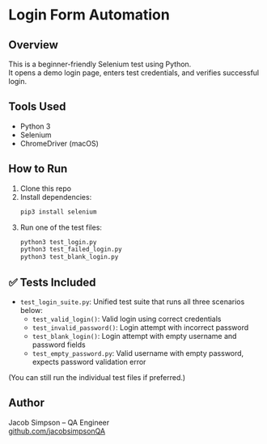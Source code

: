 # Login Form Automation

## Overview
This is a beginner-friendly Selenium test using Python.  
It opens a demo login page, enters test credentials, and verifies successful login.

## Tools Used
- Python 3
- Selenium
- ChromeDriver (macOS)

## How to Run
1. Clone this repo  
2. Install dependencies:  
   ```bash
   pip3 install selenium
   ```
3. Run one of the test files:
   ```bash
   python3 test_login.py
   python3 test_failed_login.py
   python3 test_blank_login.py
   ```

## ✅ Tests Included

- `test_login_suite.py`: Unified test suite that runs all three scenarios below:
  - `test_valid_login()`: Valid login using correct credentials
  - `test_invalid_password()`: Login attempt with incorrect password
  - `test_blank_login()`: Login attempt with empty username and password fields
  - `test_empty_password.py`: Valid username with empty password, expects password validation error


(You can still run the individual test files if preferred.)

## Author
Jacob Simpson – QA Engineer  
[github.com/jacobsimpsonQA](https://github.com/jacobsimpsonQA)
